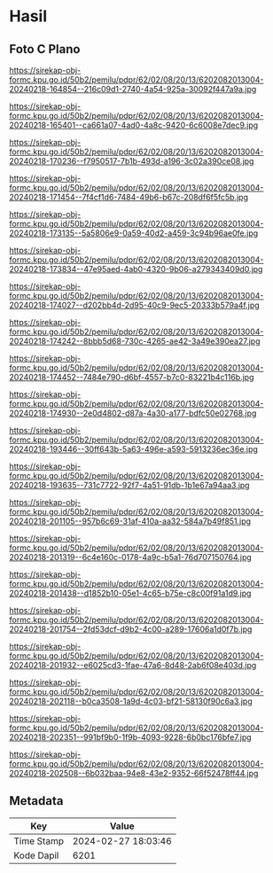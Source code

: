# Hasil

## Foto C Plano

https://sirekap-obj-formc.kpu.go.id/50b2/pemilu/pdpr/62/02/08/20/13/6202082013004-20240218-164854--216c09d1-2740-4a54-925a-30092f447a9a.jpg

https://sirekap-obj-formc.kpu.go.id/50b2/pemilu/pdpr/62/02/08/20/13/6202082013004-20240218-165401--ca661a07-4ad0-4a8c-9420-6c6008e7dec9.jpg

https://sirekap-obj-formc.kpu.go.id/50b2/pemilu/pdpr/62/02/08/20/13/6202082013004-20240218-170236--f7950517-7b1b-493d-a196-3c02a390ce08.jpg

https://sirekap-obj-formc.kpu.go.id/50b2/pemilu/pdpr/62/02/08/20/13/6202082013004-20240218-171454--7f4cf1d6-7484-49b6-b67c-208df6f5fc5b.jpg

https://sirekap-obj-formc.kpu.go.id/50b2/pemilu/pdpr/62/02/08/20/13/6202082013004-20240218-173135--5a5806e9-0a59-40d2-a459-3c94b96ae0fe.jpg

https://sirekap-obj-formc.kpu.go.id/50b2/pemilu/pdpr/62/02/08/20/13/6202082013004-20240218-173834--47e95aed-4ab0-4320-9b06-a279343409d0.jpg

https://sirekap-obj-formc.kpu.go.id/50b2/pemilu/pdpr/62/02/08/20/13/6202082013004-20240218-174027--d202bb4d-2d95-40c9-9ec5-20333b579a4f.jpg

https://sirekap-obj-formc.kpu.go.id/50b2/pemilu/pdpr/62/02/08/20/13/6202082013004-20240218-174242--8bbb5d68-730c-4265-ae42-3a49e390ea27.jpg

https://sirekap-obj-formc.kpu.go.id/50b2/pemilu/pdpr/62/02/08/20/13/6202082013004-20240218-174452--7484e790-d6bf-4557-b7c0-83221b4c116b.jpg

https://sirekap-obj-formc.kpu.go.id/50b2/pemilu/pdpr/62/02/08/20/13/6202082013004-20240218-174930--2e0d4802-d87a-4a30-a177-bdfc50e02768.jpg

https://sirekap-obj-formc.kpu.go.id/50b2/pemilu/pdpr/62/02/08/20/13/6202082013004-20240218-193446--30ff643b-5a63-496e-a593-5913236ec36e.jpg

https://sirekap-obj-formc.kpu.go.id/50b2/pemilu/pdpr/62/02/08/20/13/6202082013004-20240218-193635--731c7722-92f7-4a51-91db-1b1e67a94aa3.jpg

https://sirekap-obj-formc.kpu.go.id/50b2/pemilu/pdpr/62/02/08/20/13/6202082013004-20240218-201105--957b6c69-31af-410a-aa32-584a7b49f851.jpg

https://sirekap-obj-formc.kpu.go.id/50b2/pemilu/pdpr/62/02/08/20/13/6202082013004-20240218-201319--6c4e160c-0178-4a9c-b5a1-76d707150764.jpg

https://sirekap-obj-formc.kpu.go.id/50b2/pemilu/pdpr/62/02/08/20/13/6202082013004-20240218-201438--d1852b10-05e1-4c65-b75e-c8c00f91a1d9.jpg

https://sirekap-obj-formc.kpu.go.id/50b2/pemilu/pdpr/62/02/08/20/13/6202082013004-20240218-201754--2fd53dcf-d9b2-4c00-a289-17606a1d0f7b.jpg

https://sirekap-obj-formc.kpu.go.id/50b2/pemilu/pdpr/62/02/08/20/13/6202082013004-20240218-201932--e6025cd3-1fae-47a6-8d48-2ab6f08e403d.jpg

https://sirekap-obj-formc.kpu.go.id/50b2/pemilu/pdpr/62/02/08/20/13/6202082013004-20240218-202118--b0ca3508-1a9d-4c03-bf21-58130f90c6a3.jpg

https://sirekap-obj-formc.kpu.go.id/50b2/pemilu/pdpr/62/02/08/20/13/6202082013004-20240218-202351--991bf9b0-1f9b-4093-9228-6b0bc176bfe7.jpg

https://sirekap-obj-formc.kpu.go.id/50b2/pemilu/pdpr/62/02/08/20/13/6202082013004-20240218-202508--6b032baa-94e8-43e2-9352-66f52478ff44.jpg


## Metadata

| Key        | Value               |
| ---------- | ------------------- |
| Time Stamp | 2024-02-27 18:03:46 |
| Kode Dapil | 6201                |



